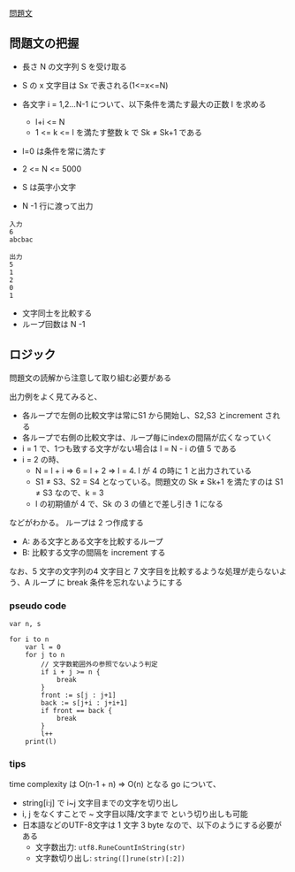 [問題文](https://atcoder.jp/contests/abc285/tasks/abc285_b)

## 問題文の把握
- 長さ N の文字列 S を受け取る
- S の x 文字目は Sx で表される(1<=x<=N) 
- 各文字 i = 1,2...N-1 について、以下条件を満たす最大の正数 l を求める
  - l+i <= N
  - 1 <= k <= l を満たす整数 k で Sk ≠ Sk+1 である
- l=0 は条件を常に満たす

- 2 <= N <= 5000
- S は英字小文字
- N -1 行に渡って出力

``` 
入力
6
abcbac

出力
5
1
2
0
1
```

- 文字同士を比較する
- ループ回数は N -1

## ロジック
問題文の読解から注意して取り組む必要がある

出力例をよく見てみると、
- 各ループで左側の比較文字は常にS1 から開始し、S2,S3 とincrement される
- 各ループで右側の比較文字は、ループ毎にindexの間隔が広くなっていく
- i = 1 で、1つも致する文字がない場合は l = N - i の値 5 である
- i = 2 の時、
  - N = l + i => 6 = l + 2 => l = 4. l が 4 の時に 1 と出力されている  
  - S1 ≠ S3、S2 = S4 となっている。問題文の Sk ≠ Sk+1 を満たすのは S1 ≠ S3 なので、k = 3
  - l の初期値が 4 で、Sk の 3 の値とで差し引き 1 になる

などがわかる。
ループは 2 つ作成する
- A: ある文字とある文字を比較するループ 
- B: 比較する文字の間隔を increment する

なお、5 文字の文字列の4 文字目と 7 文字目を比較するような処理が走らないよう、A ループ に break 条件を忘れないようにする 

### pseudo code


```
var n, s

for i to n
    var l = 0
    for j to n
        // 文字数範囲外の参照でないよう判定
        if i + j >= n {
            break
        }
        front := s[j : j+1]
        back := s[j+i : j+i+1]
        if front == back {
            break
        }
        l++
    print(l)
```

### tips

time complexity は O(n-1 + n) => O(n) となる
go について、 
- string[i:j] で i~j 文字目までの文字を切り出し
- i, j をなくすことで ~ 文字目以降/文字まで という切り出しも可能
- 日本語などのUTF-8文字は 1 文字 3 byte なので、以下のようにする必要がある
  - 文字数出力: `utf8.RuneCountInString(str)`
  - 文字数切り出し: `string([]rune(str)[:2])`
  

